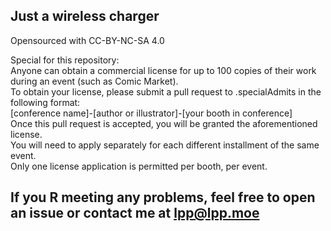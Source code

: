 ## Just a wireless charger ##  
Opensourced with CC-BY-NC-SA 4.0
  
Special for this repository:  
Anyone can obtain a commercial license for up to 100 copies of their work during an event (such as Comic Market).  
To obtain your license, please submit a pull request to .specialAdmits in the following format:  
[conference name]-[author or illustrator]-[your booth in conference]  
Once this pull request is accepted, you will be granted the aforementioned license.  
You will need to apply separately for each different installment of the same event.  
Only one license application is permitted per booth, per event.  

## If you R meeting any problems, feel free to open an issue or contact me at lpp@lpp.moe ##  

